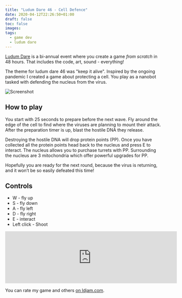 ```yaml
---
title: "Ludum Dare 46 - Cell Defence"
date: 2020-04-12T22:26:50+01:00
draft: false
toc: false
images:
tags:
  - game dev
  - ludum dare
---
```


[Ludum Dare](https://ldjam.com/events/ludum-dare/rules) is a bi-annual event where you create a game _from scratch_ in 48 hours. That includes the code, art, sound - everything!

The theme for ludum dare 46 was "keep it alive". Inspired by the ongoing pandemic I created a game about protecting a cell. You play as a nanobot tasked with defending the nucleus from the virus.

![Screenshot](/ludum-dare/46-screenshot.png)

## How to play

You start with 25 seconds to prepare before the next wave. Fly around the edge of the cell to find where the viruses are planning to mount their attack. After the preparation timer is up, blast the hostile DNA they release.

Destroying the hostile DNA will drop protein points (PP). Once you have collected all the protein points head back to the nucleus and press E to interact. The nucleus allows you to purchase turrets with PP. Surrounding the nucleus are 3 mitochondria which offer powerful upgrades for PP.

Hopefully you are ready for the next round, because the virus is returning, and it won’t be so easily defeated this time!

## Controls

- W - fly up
- S - fly down
- A - fly left
- D - fly right
- E - interact
- Left click - Shoot

<iframe src="https://itch.io/embed/616671?linkback=true&amp;dark=true" width="552" height="167" frameborder="0"><a href="https://mrbenshef.itch.io/cell-defence">Cell Defence by mrbenshef</a></iframe>

You can rate my game and others [on ldjam.com](https://ldjam.com/events/ludum-dare/46/cell-defence).